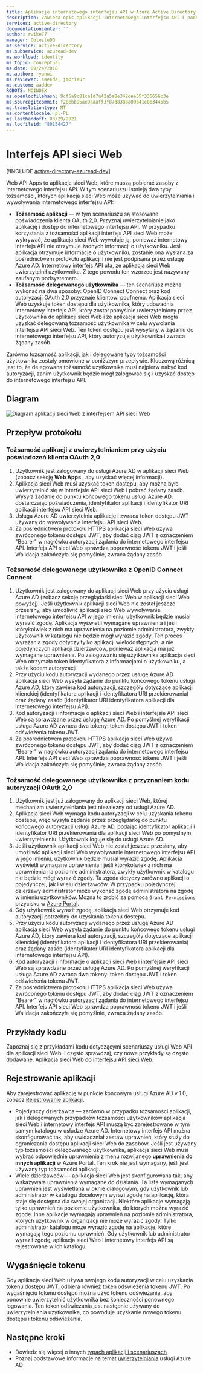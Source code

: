 ```yaml
---
title: Aplikacje internetowego interfejsu API w Azure Active Directory
description: Zawiera opis aplikacji internetowego interfejsu API i podstawowe informacje dotyczące przepływu protokołu, rejestracji i wygaśnięcia tokenu dla tego typu aplikacji.
services: active-directory
documentationcenter: ''
author: rwike77
manager: CelesteDG
ms.service: active-directory
ms.subservice: azuread-dev
ms.workload: identity
ms.topic: conceptual
ms.date: 09/24/2018
ms.author: ryanwi
ms.reviewer: saeeda, jmprieur
ms.custom: aaddev
ROBOTS: NOINDEX
ms.openlocfilehash: 9cf5a9c81ca1d7a42a5a8e342dee55f335656c3e
ms.sourcegitcommit: f28ebb95ae9aaaff3f87d8388a09b41e0b3445b5
ms.translationtype: MT
ms.contentlocale: pl-PL
ms.lasthandoff: 03/29/2021
ms.locfileid: "80154427"
---
```

# <a name="web-api"></a>Interfejs API sieci Web

[!INCLUDE [active-directory-azuread-dev](../../../includes/active-directory-azuread-dev.md)]

Web API Apps to aplikacje sieci Web, które muszą pobierać zasoby z internetowego interfejsu API. W tym scenariuszu istnieją dwa typy tożsamości, których aplikacja sieci Web może używać do uwierzytelniania i wywoływania internetowego interfejsu API:

- **Tożsamość aplikacji** — w tym scenariuszu są stosowane poświadczenia klienta OAuth 2,0. Przyznaj uwierzytelnianie jako aplikację i dostęp do internetowego interfejsu API. W przypadku korzystania z tożsamości aplikacji interfejs API sieci Web może wykrywać, że aplikacja sieci Web wywołuje ją, ponieważ internetowy interfejs API nie otrzymuje żadnych informacji o użytkowniku. Jeśli aplikacja otrzymuje informacje o użytkowniku, zostanie ona wysłana za pośrednictwem protokołu aplikacji i nie jest podpisana przez usługę Azure AD. Internetowy interfejs API ufa, że aplikacja sieci Web uwierzytelnił użytkownika. Z tego powodu ten wzorzec jest nazywany zaufanym podsystemem.
- **Tożsamość delegowanego użytkownika** — ten scenariusz można wykonać na dwa sposoby: OpenID Connect Connect oraz kod autoryzacji OAuth 2,0 przyznaje klientowi poufnemu. Aplikacja sieci Web uzyskuje token dostępu dla użytkownika, który udowadnia internetowy interfejs API, który został pomyślnie uwierzytelniony przez użytkownika do aplikacji sieci Web i że aplikacja sieci Web mogła uzyskać delegowaną tożsamość użytkownika w celu wywołania interfejsu API sieci Web. Ten token dostępu jest wysyłany w żądaniu do internetowego interfejsu API, który autoryzuje użytkownika i zwraca żądany zasób.

Zarówno tożsamość aplikacji, jak i delegowane typy tożsamości użytkownika zostały omówione w poniższym przepływie. Kluczową różnicą jest to, że delegowana tożsamość użytkownika musi najpierw nabyć kod autoryzacji, zanim użytkownik będzie mógł zalogować się i uzyskać dostęp do internetowego interfejsu API.

## <a name="diagram"></a>Diagram

![Diagram aplikacji sieci Web z interfejsem API sieci Web](./media/authentication-scenarios/web-app-to-web-api.png)

## <a name="protocol-flow"></a>Przepływ protokołu

### <a name="application-identity-with-oauth-20-client-credentials-grant"></a>Tożsamość aplikacji z uwierzytelnianiem przy użyciu poświadczeń klienta OAuth 2,0

1. Użytkownik jest zalogowany do usługi Azure AD w aplikacji sieci Web (zobacz sekcję **Web Apps** , aby uzyskać więcej informacji).
1. Aplikacja sieci Web musi uzyskać token dostępu, aby można było uwierzytelnić się w interfejsie API sieci Web i pobrać żądany zasób. Wysyła żądanie do punktu końcowego tokenu usługi Azure AD, dostarczając poświadczenia, identyfikator aplikacji i identyfikator URI aplikacji interfejsu API sieci Web.
1. Usługa Azure AD uwierzytelnia aplikację i zwraca token dostępu JWT używany do wywoływania interfejsu API sieci Web.
1. Za pośrednictwem protokołu HTTPS aplikacja sieci Web używa zwróconego tokenu dostępu JWT, aby dodać ciąg JWT z oznaczeniem "Bearer" w nagłówku autoryzacji żądania do internetowego interfejsu API. Interfejs API sieci Web sprawdza poprawność tokenu JWT i jeśli Walidacja zakończyła się pomyślnie, zwraca żądany zasób.

### <a name="delegated-user-identity-with-openid-connect"></a>Tożsamość delegowanego użytkownika z OpenID Connect Connect

1. Użytkownik jest zalogowany do aplikacji sieci Web przy użyciu usługi Azure AD (zobacz sekcję przeglądarki sieci Web w aplikacji sieci Web powyżej). Jeśli użytkownik aplikacji sieci Web nie został jeszcze przesłany, aby umożliwić aplikacji sieci Web wywoływanie internetowego interfejsu API w jego imieniu, użytkownik będzie musiał wyrazić zgodę. Aplikacja wyświetli wymagane uprawnienia i jeśli którykolwiek z nich ma uprawnienia na poziomie administratora, zwykły użytkownik w katalogu nie będzie mógł wyrazić zgody. Ten proces wyrażania zgody dotyczy tylko aplikacji wielodostępnych, a nie pojedynczych aplikacji dzierżawców, ponieważ aplikacja ma już wymagane uprawnienia. Po zalogowaniu się użytkownika aplikacja sieci Web otrzymała token identyfikatora z informacjami o użytkowniku, a także kodem autoryzacji.
1. Przy użyciu kodu autoryzacji wydanego przez usługę Azure AD aplikacja sieci Web wysyła żądanie do punktu końcowego tokenu usługi Azure AD, który zawiera kod autoryzacji, szczegóły dotyczące aplikacji klienckiej (identyfikatora aplikacji i identyfikatora URI przekierowania) oraz żądany zasób (identyfikator URI identyfikatora aplikacji dla internetowego interfejsu API).
1. Kod autoryzacji i informacje o aplikacji sieci Web i interfejsie API sieci Web są sprawdzane przez usługę Azure AD. Po pomyślnej weryfikacji usługa Azure AD zwraca dwa tokeny: token dostępu JWT i token odświeżenia tokenu JWT.
1. Za pośrednictwem protokołu HTTPS aplikacja sieci Web używa zwróconego tokenu dostępu JWT, aby dodać ciąg JWT z oznaczeniem "Bearer" w nagłówku autoryzacji żądania do internetowego interfejsu API. Interfejs API sieci Web sprawdza poprawność tokenu JWT i jeśli Walidacja zakończyła się pomyślnie, zwraca żądany zasób.

### <a name="delegated-user-identity-with-oauth-20-authorization-code-grant"></a>Tożsamość delegowanego użytkownika z przyznaniem kodu autoryzacji OAuth 2,0

1. Użytkownik jest już zalogowany do aplikacji sieci Web, której mechanizm uwierzytelniania jest niezależny od usługi Azure AD.
1. Aplikacja sieci Web wymaga kodu autoryzacji w celu uzyskania tokenu dostępu, więc wysyła żądanie przez przeglądarkę do punktu końcowego autoryzacji usługi Azure AD, podając identyfikator aplikacji i identyfikator URI przekierowania dla aplikacji sieci Web po pomyślnym uwierzytelnieniu. Użytkownik loguje się do usługi Azure AD.
1. Jeśli użytkownik aplikacji sieci Web nie został jeszcze przesłany, aby umożliwić aplikacji sieci Web wywoływanie internetowego interfejsu API w jego imieniu, użytkownik będzie musiał wyrazić zgodę. Aplikacja wyświetli wymagane uprawnienia i jeśli którykolwiek z nich ma uprawnienia na poziomie administratora, zwykły użytkownik w katalogu nie będzie mógł wyrazić zgody. Ta zgoda dotyczy zarówno aplikacji o pojedynczej, jak i wielu dzierżawców. W przypadku pojedynczej dzierżawy administrator może wykonać zgodę administratora na zgodę w imieniu użytkowników. Można to zrobić za pomocą `Grant Permissions` przycisku w [Azure Portal](https://portal.azure.com). 
1. Gdy użytkownik wyraził zgodę, aplikacja sieci Web otrzymuje kod autoryzacji potrzebny do uzyskania tokenu dostępu.
1. Przy użyciu kodu autoryzacji wydanego przez usługę Azure AD aplikacja sieci Web wysyła żądanie do punktu końcowego tokenu usługi Azure AD, który zawiera kod autoryzacji, szczegóły dotyczące aplikacji klienckiej (identyfikatora aplikacji i identyfikatora URI przekierowania) oraz żądany zasób (identyfikator URI identyfikatora aplikacji dla internetowego interfejsu API).
1. Kod autoryzacji i informacje o aplikacji sieci Web i interfejsie API sieci Web są sprawdzane przez usługę Azure AD. Po pomyślnej weryfikacji usługa Azure AD zwraca dwa tokeny: token dostępu JWT i token odświeżenia tokenu JWT.
1. Za pośrednictwem protokołu HTTPS aplikacja sieci Web używa zwróconego tokenu dostępu JWT, aby dodać ciąg JWT z oznaczeniem "Bearer" w nagłówku autoryzacji żądania do internetowego interfejsu API. Interfejs API sieci Web sprawdza poprawność tokenu JWT i jeśli Walidacja zakończyła się pomyślnie, zwraca żądany zasób.

## <a name="code-samples"></a>Przykłady kodu

Zapoznaj się z przykładami kodu dotyczącymi scenariuszy usługi Web API dla aplikacji sieci Web. I często sprawdzaj, czy nowe przykłady są często dodawane. Aplikacja sieci Web [do interfejsu API sieci Web](sample-v1-code.md#web-applications-signing-in-users-calling-microsoft-graph-or-a-web-api-with-the-users-identity).

## <a name="app-registration"></a>Rejestrowanie aplikacji

Aby zarejestrować aplikację w punkcie końcowym usługi Azure AD v 1.0, zobacz [Rejestrowanie aplikacji](../develop/quickstart-register-app.md?toc=/azure/active-directory/azuread-dev/toc.json&bc=/azure/active-directory/azuread-dev/breadcrumb/toc.json).

* Pojedynczy dzierżawca — zarówno w przypadku tożsamości aplikacji, jak i delegowanych przypadków tożsamości użytkowników aplikacja sieci Web i internetowy interfejs API muszą być zarejestrowane w tym samym katalogu w usłudze Azure AD. Internetowy interfejs API można skonfigurować tak, aby uwidaczniał zestaw uprawnień, który służy do ograniczania dostępu aplikacji sieci Web do zasobów. Jeśli jest używany typ tożsamości delegowanego użytkownika, aplikacja sieci Web musi wybrać odpowiednie uprawnienia z menu rozwijanego **uprawnienia do innych aplikacji** w Azure Portal. Ten krok nie jest wymagany, jeśli jest używany typ tożsamości aplikacji.
* Wiele dzierżawców — aplikacja sieci Web jest skonfigurowana tak, aby wskazywała uprawnienia wymagane do działania. Ta lista wymaganych uprawnień jest wyświetlana w oknie dialogowym, gdy użytkownik lub administrator w katalogu docelowym wyrazi zgodę na aplikację, która staje się dostępna dla swojej organizacji. Niektóre aplikacje wymagają tylko uprawnień na poziomie użytkownika, do których można wyrazić zgodę. Inne aplikacje wymagają uprawnień na poziomie administratora, których użytkownik w organizacji nie może wyrazić zgody. Tylko administrator katalogu może wyrazić zgodę na aplikacje, które wymagają tego poziomu uprawnień. Gdy użytkownik lub administrator wyraził zgodę, aplikacja sieci Web i internetowy interfejs API są rejestrowane w ich katalogu.

## <a name="token-expiration"></a>Wygaśnięcie tokenu

Gdy aplikacja sieci Web używa swojego kodu autoryzacji w celu uzyskania tokenu dostępu JWT, odbiera również token odświeżenia tokenu JWT. Po wygaśnięciu tokenu dostępu można użyć tokenu odświeżania, aby ponownie uwierzytelnić użytkownika bez konieczności ponownego logowania. Ten token odświeżania jest następnie używany do uwierzytelniania użytkownika, co powoduje uzyskanie nowego tokenu dostępu i tokenu odświeżania.

## <a name="next-steps"></a>Następne kroki

- Dowiedz się więcej o innych [typach aplikacji i scenariuszach](app-types.md)
- Poznaj podstawowe informacje na temat [uwierzytelniania](v1-authentication-scenarios.md) usługi Azure AD
